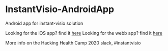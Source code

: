 # InstantVisio-AndroidApp
Android app for instant-visio solution

Looking for the iOS app? find it [here](https://github.com/Instant-Visio/InstantVisio-iosApp/)
Looking for the webb app? find it [here](https://github.com/Instant-Visio/InstantVisio-WebApp/)



More info on the Hacking Health Camp 2020 slack, #instantvisio
